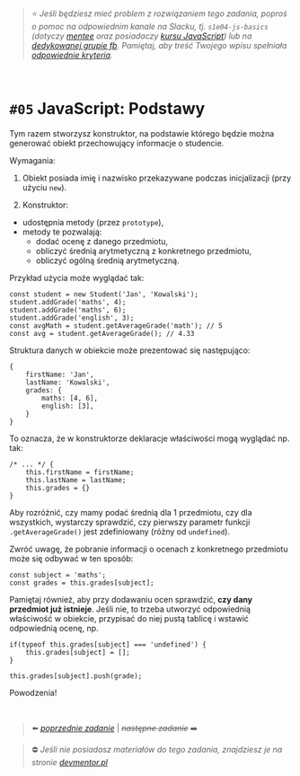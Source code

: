 

> :star: *Jeśli będziesz mieć problem z rozwiązaniem tego zadania, poproś o pomoc na odpowiednim kanale na Slacku, tj. `s1e04-js-basics` (dotyczy [mentee](https://devmentor.pl/mentoring-javascript/) oraz posiadaczy [kursu JavaScript](https://devmentor.pl/p/javascript-for-beginners/)) lub na [dedykowanej grupie fb](https://www.facebook.com/groups/155234921740033). Pamiętaj, aby treść Twojego wpisu spełniała [odpowiednie kryteria](https://devmentor.pl/jak-prosic-o-pomoc/).*

&nbsp;

# `#05` JavaScript: Podstawy

Tym razem stworzysz konstruktor, na podstawie którego będzie można generować obiekt przechowujący informacje o studencie.

Wymagania:
1. Obiekt posiada imię i nazwisko przekazywane podczas inicjalizacji (przy użyciu `new`).

2. Konstruktor:
- udostępnia metody (przez `prototype`),
- metody te pozwalają:
  - dodać ocenę z danego przedmiotu,
  - obliczyć średnią arytmetyczną z konkretnego przedmiotu,
  - obliczyć ogólną średnią arytmetyczną.

Przykład użycia może wyglądać tak:

```
const student = new Student('Jan', 'Kowalski');
student.addGrade('maths', 4);
student.addGrade('maths', 6);
student.addGrade('english', 3);
const avgMath = student.getAverageGrade('math'); // 5
const avg = student.getAverageGrade(); // 4.33
```

Struktura danych w obiekcie może prezentować się następująco:
```
{
    firstName: 'Jan',
    lastName: 'Kowalski',
    grades: {
        maths: [4, 6],
        english: [3],
    }
}
```

To oznacza, że w konstruktorze deklaracje właściwości mogą wyglądać np. tak:
```
/* ... */ {
    this.firstName = firstName;
    this.lastName = lastName;
    this.grades = {}
}
``` 

Aby rozróżnić, czy mamy podać średnią dla 1 przedmiotu, czy dla wszystkich, wystarczy sprawdzić, czy pierwszy parametr funkcji `.getAverageGrade()` jest zdefiniowany (różny od `undefined`).
 

Zwróć uwagę, że pobranie informacji o ocenach z konkretnego przedmiotu może się odbywać w ten sposób:
```
const subject = 'maths';
const grades = this.grades[subject];
```

Pamiętaj również, aby przy dodawaniu ocen sprawdzić, **czy dany przedmiot już istnieje**. Jeśli nie, to trzeba utworzyć odpowiednią właściwość w obiekcie, przypisać do niej pustą tablicę i wstawić odpowiednią ocenę, np.
```
if(typeof this.grades[subject] === 'undefined') {
    this.grades[subject] = [];
}

this.grades[subject].push(grade);
```


Powodzenia!




&nbsp;

> :arrow_left: [*poprzednie zadanie*](./../04) | ~~*następne zadanie*~~ :arrow_right:

> :no_entry: *Jeśli nie posiadasz materiałów do tego zadania, znajdziesz je na stronie [devmentor.pl](https://devmentor.pl/p/js-basics/)*

